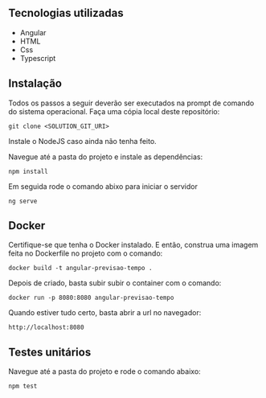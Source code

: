 ## Tecnologias utilizadas
- Angular
- HTML
- Css
- Typescript

## Instalação
Todos os passos a seguir deverão ser executados na prompt de comando do sistema operacional.
Faça uma cópia local deste repositório:

```git clone <SOLUTION_GIT_URI>```

Instale o NodeJS caso ainda não tenha feito.

Navegue até a pasta do projeto e instale as dependências:

```npm install```

Em seguida rode o comando abixo para iniciar o servidor

```ng serve```

## Docker
Certifique-se que tenha o Docker instalado. E então, construa uma imagem feita no Dockerfile no projeto com o comando:

```docker build -t angular-previsao-tempo .```

Depois de criado, basta subir subir o container com o comando:

```docker run -p 8080:8080 angular-previsao-tempo```

Quando estiver tudo certo, basta abrir a url no navegador:

```http://localhost:8080```

## Testes unitários

Navegue até a pasta do projeto e rode o comando abaixo:

```npm test```
